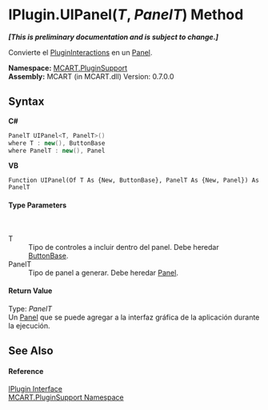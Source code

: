 # IPlugin.UIPanel(*T*, *PanelT*) Method 
 _**\[This is preliminary documentation and is subject to change.\]**_

Convierte el <a href="7db3f295-b0fd-5b1d-f43f-b3a33977c10b">PluginInteractions</a> en un <a href="http://msdn2.microsoft.com/es-es/library/ms611631" target="_blank">Panel</a>.

**Namespace:**&nbsp;<a href="4abc7841-aae2-1ecc-94fa-a3d251746bda">MCART.PluginSupport</a><br />**Assembly:**&nbsp;MCART (in MCART.dll) Version: 0.7.0.0

## Syntax

**C#**<br />
``` C#
PanelT UIPanel<T, PanelT>()
where T : new(), ButtonBase
where PanelT : new(), Panel

```

**VB**<br />
``` VB
Function UIPanel(Of T As {New, ButtonBase}, PanelT As {New, Panel}) As PanelT
```


#### Type Parameters
&nbsp;<dl><dt>T</dt><dd>Tipo de controles a incluir dentro del panel. Debe heredar <a href="http://msdn2.microsoft.com/es-es/library/ms611651" target="_blank">ButtonBase</a>.</dd><dt>PanelT</dt><dd>Tipo de panel a generar. Debe heredar <a href="http://msdn2.microsoft.com/es-es/library/ms611631" target="_blank">Panel</a>.</dd></dl>

#### Return Value
Type: *PanelT*<br />Un <a href="http://msdn2.microsoft.com/es-es/library/ms611631" target="_blank">Panel</a> que se puede agregar a la interfaz gráfica de la aplicación durante la ejecución.

## See Also


#### Reference
<a href="4ee0e2a7-cfcb-eb2f-49cb-5ac7500b7e3d">IPlugin Interface</a><br /><a href="4abc7841-aae2-1ecc-94fa-a3d251746bda">MCART.PluginSupport Namespace</a><br />